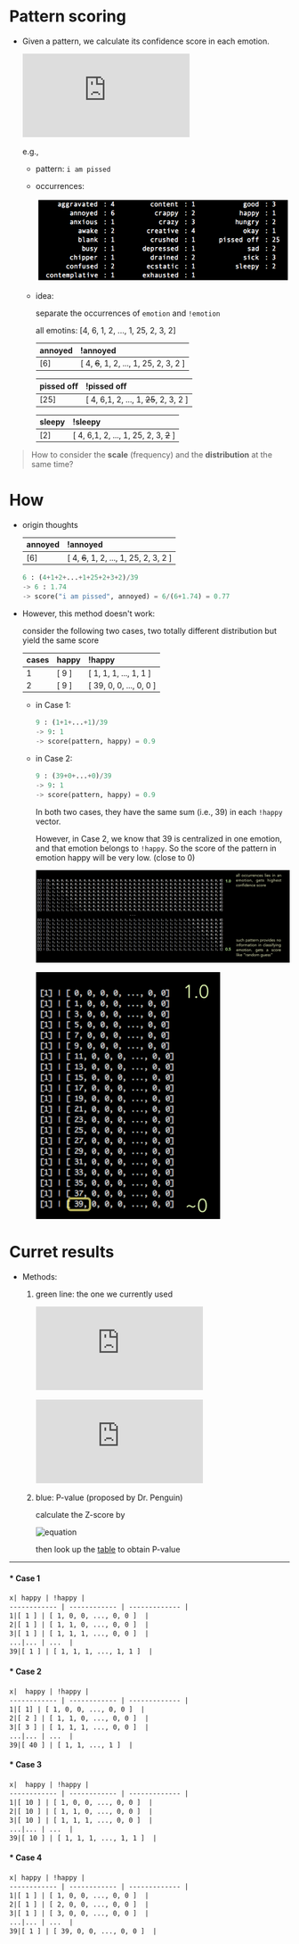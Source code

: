 Pattern scoring
===

* Given a pattern, we calculate its confidence score in each emotion.

	![equation](http://latex.codecogs.com/gif.latex?score%28pattern%2C%20emotion%29)

	e.g., 

	* pattern: `i am pissed`

	* occurrences:

		![image](img/dist_of_i-am-pissed.png)
	
	* idea:
	
		separate the occurrences of `emotion` and `!emotion`
		
		all emotins: [4, 6, 1, 2, ..., 1, 25, 2, 3, 2]
		
		annoyed | !annoyed |
		------------ | ------------- |
		[6] | [ 4, ~~6~~, 1, 2, ..., 1, 25, 2, 3, 2 ]  |		

		pissed oﬀ | !pissed oﬀ |
		------------ | ------------- |
		[25] | [ 4, 6,1, 2, ..., 1, ~~25~~, 2, 3, 2 ]  |	
	
		sleepy | !sleepy |
		------------ | ------------- |
		[2] | [ 4, 6,1, 2, ..., 1, 25, 2, 3, ~~2~~ ]  |


> How to consider the __scale__ (frequency) and the __distribution__ at the same time?

How
===

* origin thoughts

	annoyed | !annoyed |
	------------ | ------------- |
	[6] | [ 4, ~~6~~, 1, 2, ..., 1, 25, 2, 3, 2 ]  |
	
	```python
	6 : (4+1+2+...+1+25+2+3+2)/39
	-> 6 : 1.74
	-> score("i am pissed", annoyed) = 6/(6+1.74) = 0.77
	```
	

* However, this method doesn't work:

	consider the following two cases, two totally different distribution but yield the same score

	 cases | happy | !happy |
	------------|------------ | ------------- |
	1 | [ 9 ] | [ 1, 1, 1, ..., 1, 1 ]  |
	2 | [ 9 ] | [ 39, 0, 0, ..., 0, 0 ]  |

	* in Case 1:
		
		```python
		9 : (1+1+...+1)/39
		-> 9: 1
		-> score(pattern, happy) = 0.9
		```			
	
	* in Case 2:
		
		```python
		9 : (39+0+...+0)/39
		-> 9: 1
		-> score(pattern, happy) = 0.9	
		```		
		
		In both two cases, they have the same sum (i.e., 39) in each `!happy` vector.
		
		However, in Case 2, we know that 39 is centralized in one emotion, and that emotion belongs to `!happy`. So the score of the pattern in emotion happy will be very low. (close to 0)

		![image](img/all-1.png)

		![image](img/increase.png)


Curret results
===

* Methods:
	
	1. green line: the one we currently used
	
		![equation](http://latex.codecogs.com/gif.latex?score_%7B1%7D%20%5Cleft%20%28%20p%2C%5Coverline%7Be%7D%20%5Cright%20%29%20%3D%20mean%28v%29%20&plus;%20%5Cfrac%7Bstd%28normalized%5C_v%29%20*%20%28Max%28v%29-mean%28v%29%29%7D%20%7B0.158%7D)
		
		![equation](http://latex.codecogs.com/gif.latex?f_%7BPS_%7Bk%7D%7D%20%5Cleft%28p%2C%20e%20%5Cright%20%29%20%3D%20%5Cfrac%7Bscore_%7Bk%7D%20%5Cleft%20%28%20p%2C%20e%20%5Cright%20%29%7D%7Bscore_%7Bk%7D%20%5Cleft%20%28%20p%2C%20e%20%5Cright%20%29%20&plus;%20score_%7Bk%7D%20%5Cleft%20%28%20p%2C%20%5Coverline%7B%20e%20%7D%20%5Cright%20%29%7D)
	
	2. blue: P-value (proposed by Dr. Penguin)

		calculate the Z-score by
		
		![equation](http://upload.wikimedia.org/math/1/3/3/1339caee7137299cf003b897f9bd996e.png)
		
		then look up the [table](http://images.tutorvista.com/cms/images/67/Positive-Z-score-chart.jpg) to obtain P-value
	
---	
		

#### * Case 1

	x| happy | !happy |
	------------ | ------------ | ------------- |
	1|[ 1 ] | [ 1, 0, 0, ..., 0, 0 ]  |
	2|[ 1 ] | [ 1, 1, 0, ..., 0, 0 ]  |
	3|[ 1 ] | [ 1, 1, 1, ..., 0, 0 ]  |
	...|... | ...  |
	39|[ 1 ] | [ 1, 1, 1, ..., 1, 1 ]  |

#### * Case 2

	x|  happy | !happy |
	------------ | ------------ | ------------- |
	1|[ 1] | [ 1, 0, 0, ..., 0, 0 ]  |
	2|[ 2 ] | [ 1, 1, 0, ..., 0, 0 ]  |
	3|[ 3 ] | [ 1, 1, 1, ..., 0, 0 ]  |
	...|... | ...  |
	39|[ 40 ] | [ 1, 1, ..., 1 ]  |

#### * Case 3

	x|  happy | !happy |
	------------ | ------------ | ------------- |
	1|[ 10 ] | [ 1, 0, 0, ..., 0, 0 ]  |
	2|[ 10 ] | [ 1, 1, 0, ..., 0, 0 ]  |
	3|[ 10 ] | [ 1, 1, 1, ..., 0, 0 ]  |
	...|... | ...  |
	39|[ 10 ] | [ 1, 1, 1, ..., 1, 1 ]  |

#### * Case 4

	x| happy | !happy |
	------------ | ------------ | ------------- |
	1|[ 1 ] | [ 1, 0, 0, ..., 0, 0 ]  |
	2|[ 1 ] | [ 2, 0, 0, ..., 0, 0 ]  |
	3|[ 1 ] | [ 3, 0, 0, ..., 0, 0 ]  |
	...|... | ...  |
	39|[ 1 ] | [ 39, 0, 0, ..., 0, 0 ]  |

